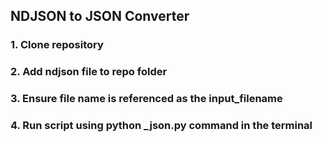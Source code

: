 ## NDJSON to JSON Converter

### 1. Clone repository
### 2. Add ndjson file to repo folder
### 3. Ensure file name is referenced as the input_filename
### 4. Run script using python _json.py command in the terminal
